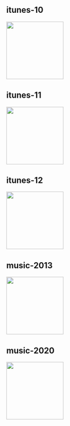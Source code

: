 ## itunes-10

<img src="https://st0rmw1ndz.github.io/itunes-rpc/assets/itunes-10.png" width=150>

## itunes-11

<img src="https://st0rmw1ndz.github.io/itunes-rpc/assets/itunes-11.png" width=150>

## itunes-12

<img src="https://st0rmw1ndz.github.io/itunes-rpc/assets/itunes-12.png" width=150>

## music-2013

<img src="https://st0rmw1ndz.github.io/itunes-rpc/assets/music-2013.png" width=150>

## music-2020
<img src="https://st0rmw1ndz.github.io/itunes-rpc/assets/music-2020.png" width=150>